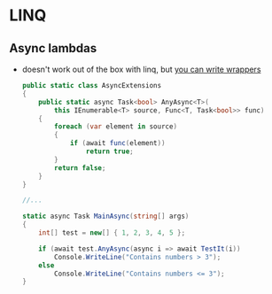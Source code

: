 # LINQ

## Async lambdas
- doesn't work out of the box with linq, but [you can write wrappers](https://stackoverflow.com/questions/36445257/linq-and-async-lambdas)
    ```cs
    public static class AsyncExtensions
    {
        public static async Task<bool> AnyAsync<T>(
            this IEnumerable<T> source, Func<T, Task<bool>> func)
        {
            foreach (var element in source)
            {
                if (await func(element))
                    return true;
            }
            return false;
        }
    }

    //...

    static async Task MainAsync(string[] args)
    {
        int[] test = new[] { 1, 2, 3, 4, 5 };

        if (await test.AnyAsync(async i => await TestIt(i))
            Console.WriteLine("Contains numbers > 3");
        else
            Console.WriteLine("Contains numbers <= 3");
    }
    ```